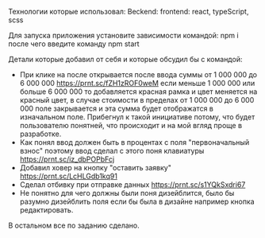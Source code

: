 Технологии которые использовал: Beckend: frontend: react, typeScript, scss

Для запуска приложения установите зависимости командой: npm i после чего введите команду npm start

Детали которые добавил от себя и которые обсудил бы с командой:

- При клике на после открывается после ввода суммы от 1 000 000 до 6 000 000 https://prnt.sc/fZH1zROF0weM
если меньше 1 000 000 или больше 6 000 000 то добавляется красная рамка и цвет меняется на красный цвет, в случае 
стоимости в пределах от 1 000 000 до 6 000 000 поле закрывается и эта сумма будет отображатся в изначальном поле.
Прибегнул к такой инициативе потому, что будет пользователю понятней, что происходит и на мой вгляд проще в разработке.
- Как понял ввод должен быть в процентах с поля "первоначальный взнос" поэтому ввод сделал с этого поня клавиатуры https://prnt.sc/iz_dbPOPbFcj 
- Добавил ховер на кнопку "оставить заявку" https://prnt.sc/LcHLGdb1kq91
- Сделал отбивку при отправке данных https://prnt.sc/s1YQkSxdri67
- Не понятно для чего должны были поня дизейблится, было бы разумно дизейблить поля если бы была в дизайне например кнопка редактировать.

В остальном все по заданию сделано.
